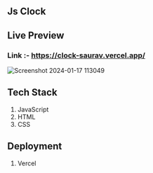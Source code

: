 ## Js Clock

## Live Preview
### Link :- https://clock-saurav.vercel.app/

![Screenshot 2024-01-17 113049](https://github.com/Saurav9284/Clock/assets/135011685/383a6b64-fc07-4a5c-838f-a4452168f9c4)

## Tech Stack
1) JavaScript
2) HTML
3) CSS

## Deployment
1) Vercel

